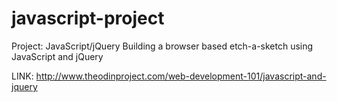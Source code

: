 # javascript-project
Project: JavaScript/jQuery
Building a browser based etch-a-sketch using JavaScript and jQuery

LINK: http://www.theodinproject.com/web-development-101/javascript-and-jquery